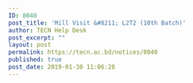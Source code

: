 ```yaml
---
ID: 8040
post_title: 'Mill Visit &#8211; L2T2 (10th Batch)'
author: TECN Help Desk
post_excerpt: ""
layout: post
permalink: https://tecn.ac.bd/notices/8040
published: true
post_date: 2019-01-30 11:06:28
---
```

<!-- wp:image {"id":8041} -->
<figure class="wp-block-image"><img src="https://fs1.tecn.ac.bd/uploads/sites/2/2019/01/50921805_2178977435687742_1251445872533700608_o.jpg" alt="" class="wp-image-8041"/></figure>
<!-- /wp:image -->